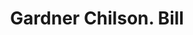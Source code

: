 ---
doi: 10.7916/D82245RS
date_other: '1870'
date_other_textual: 1870-1879
form: printed ephemera
genre:
- Invoices
name:
- Gardner Chilson
object_in_context_url: https://biggert.cul.columbia.edu/items/view/ave_biggert_00384
subject_hierarchical_geographic:
- Boston, Massachusetts, United States
subject_name:
- Gardner Chilson
title: Gardner Chilson. Bill
sort_title: Gardner Chilson. Bill
call_number: ave_biggert_00384
coordinates:
- 42.35805555555556,-71.06361111111111
pid: ave_biggert_00384
identifiers: ave_biggert_00384
thumbnail: https://derivativo-1.library.columbia.edu/iiif/2/ldpd:344166/full/!256,256/0/native.jpg
permalink: /biggert/ave_biggert_00384/
layout: iiif-image-page
---
